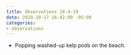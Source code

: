 ```yaml
---
title: Observations 10-4-19
date: 2019-10-17 16:42:00 -05:00
categories:
- observations
---
```


- Popping washed-up kelp pods on the beach.